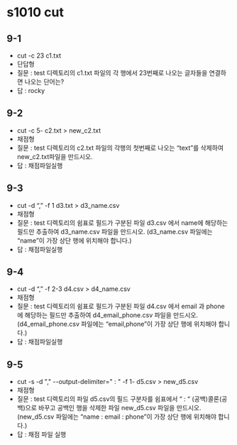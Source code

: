 # s1010 cut
## 9-1
- cut -c 23 c1.txt
- 단답형
- 질문 : test 디렉토리의 c1.txt 파일의 각 행에서 23번째로 나오는 글자들을 연결하면 나오는 단어는?
- 답 : rocky
## 9-2
- cut -c 5- c2.txt > new_c2.txt
- 채점형
- 질문 : test 디렉토리의 c2.txt 파일의 각행의 첫번째로 나오는 “text”를 삭제하여 new_c2.txt파일을 만드시오.
- 답 : 채점파일실행
## 9-3
- cut -d “,” -f 1 d3.txt > d3_name.csv
- 채점형
- 질문 : test 디렉토리의 쉼표로 필드가 구분된 파일 d3.csv 에서 name에 해당하는 필드만 추출하여 d3_name.csv 파일을 만드시오. (d3_name.csv 파일에는 “name”이 가장 상단 행에 위치해야 합니다.)
- 답 : 채점파일실행
## 9-4
- cut -d “,” -f 2-3 d4.csv > d4_name.csv
- 채점형
- 질문 : test 디렉토리의 쉼표로 필드가 구분된 파일 d4.csv 에서 email 과 phone 에 해당하는 필드만 추출하여 d4_email_phone.csv 파일을 만드시오. (d4_email_phone.csv 파일에는 “email,phone”이 가장 상단 행에 위치해야 합니다.)
- 답 : 채점파일실행
## 9-5
- cut -s -d "," --output-delimiter=" : " -f 1- d5.csv > new_d5.csv
- 채점형
- 질문 : test 디렉토리의 파일 d5.csv의 필드 구분자를 쉼표에서 “ : “ (공백)콜론(공백)으로 바꾸고 공백인 행을 삭제한 파일 new_d5.csv 파일을 만드시오. (new_d5.csv 파일에는 “name : email : phone”이 가장 상단 행에 위치해야 합니다.)
- 답 : 채점 파일 실행



